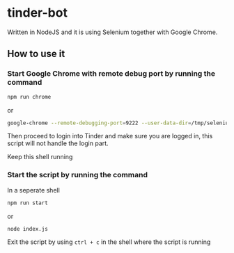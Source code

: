 # tinder-bot

Written in NodeJS and it is using Selenium together with Google Chrome.


## How to use it

### Start Google Chrome with remote debug port by running the command 

```sh
npm run chrome
``` 
or 
```sh
google-chrome --remote-debugging-port=9222 --user-data-dir=/tmp/selenium
```

Then proceed to login into Tinder and make sure you are logged in, this script will not handle the login part.

Keep this shell running

### Start the script by running the command

In a seperate shell

```sh
npm run start
``` 
or 
```sh
node index.js
```

Exit the script by using `ctrl + c` in the shell where the script is running
